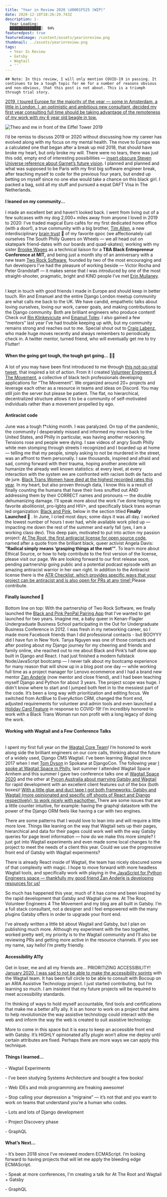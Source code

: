 ```yaml
---
title: "Year in Review 2020 \U0001F525 (WIP)"
date: 2020-12-10T18:26:29.743Z
description: |-
  Year Loading: 
  ▓▓▓▓▓▓▓▓▓▓▓▓▓▓░  94%
featuredpost: true
featuredimage: /content/assets/yearinreview.png
thumbnail: ../assets/yearinreview.png
tags:
  - Year In Review
  - Gatsby
  - Wagtail
  - ''
---
```

`## Note: In this review, I will only mention COVID-19 in passing. It continues to be a tough topic for me for a number of reasons obvious and non-obvious, that this post is not about. This is a triumph through trial story.`

[2019, I toured Europe for the majority of the year — some in Amsterdam, a little in London. I, an optimistic and ambitious new consultant, decided my first year consulting full time should be taking advantage of the remoteness of my work with my 6 year old beagle in tow. ](https://glittertech.dev/good-year-review/)

![Theo and me in front of the Eiffel Tower 2019](/content/assets/img_0956.jpg "Theo and me in front of the Eiffel Tower 2019")

I’d be remiss to discuss 2019 or 2020 without discussing how my career has evolved along with my focus on my mental health. The move to Europe was a calculated one that began after a break up mid 2018, that should have broke my heart, but only broke my will. There were no tears, there was just this odd, empty end of interesting possibilities — [insert obscure Steven Universe reference about Garnet’s future vision](https://steven-universe.fandom.com/wiki/Future_Vision). I planned and planned and what was supposed to be Paris with my first big software engineer break, after teaching myself to code for the previous four years, but ended up betting on myself since no one else would take a chance on this black girl. I packed a bag, sold all my stuff and pursued a expat DAFT Visa in The Netherlands. 

#### I leaned on my community...

I made an excellent bet and haven’t looked back. I went from living out of a few suitcases with my dog 2,000+ miles away from anyone I loved in 2019 to 2020: I’ve traded magical Euro cafés for my first dedicated home office (with a door!), a true community with a big brother, [Tim Allen](https://pyphilly.org/about/), a new interdisciplinary [brain trust](https://glittertech.dev/braintrust) 🧠 of my favorite qpoc (we affectionately call ourselves The South Philly Queers on Wheels — we all head out on skatepark friend-dates with our boards and quad-skates); working with my sister [Brooke Wages](https://news.mit.edu/2019/brooke-wages-surge-employment-0804) as a technical liaison for a **TBA Black Entrepreneur Conference at MIT,** and being just a month shy of an anniversary with a new team [Two Rock Software](https://tworock.io), founded by two of the most encouraging and fun developers I’ve had the pleasure of working beside — Victor Rocha and Peter Grandstaff — it makes sense that I was introduced by one of the most straight-shooter, pragmatic, bright and KIND people I’ve met [Erin Mullaney](https://www.erinrachel.dev/).

\
I kept in touch with good friends I made in Europe and should keep in better touch. Rin and Emanuel and the entire Django London meetup community are what calls me back to the UK. We have candid, empathetic talks about loving ourselves, loving our work, career goals, and making contributions to the Django community. Both are brilliant engineers who produce content! Check out [Rin Klinkeviciute](https://twitter.com/karina__in?s=21) and [Emanuil Tolev](https://glittertech.dev). I also gained a few “mentors” last year I’ve had trouble keeping up with, but my community remains strong and reaches out to me. Special shout out to [Craig Labenz](https://CraigLabenz.me), who made huge moves recently and always remembers to periodically check in. A twitter mentor, turned friend, who will eventually get me to try Flutter!

#### When the going got tough, the tough got going... 💪🏾

A lot of you may have been first introduced to me through [this not-so-viral tweet](https://twitter.com/ve4tm/status/1321641275704152064?s=21), that inspired a lot of action. From it I created [Volunteer Engineers 4 The Movement](https://ve4tm.dev), a collective of black tech professionals developing applications for “The Movement”. We organized around 20+ projects and leverage each other as a resource in teams and ideas on Discord. You may still join the server but please be patient. The flat, no hierarchical, decentralized structure allows it to be a community of self-motivated individuals rather than a movement propelled by ego. 

#### Antiracist code

June was a tough f*cking month. I was paralyzed. On top of the pandemic, the community I desperately missed and informed my move back to the United States, and Philly in particular, was having another reckoning. Tensions rose and people were dying. I saw videos of angry South Philly white men stomping through streets I recognized and I boarded up at home — telling me that my people, simply asking to not be murdered in the street, was an affront to them personally. I saw thousands, inspired and afraid and sad, coming forward with their trauma, hoping another anecdote will humanize the already well known statistics: at every level, at every interaction with the system we are confronted with racism both de facto and de jure. [Black Trans Women have died at the highest recorded rates this year](https://www.hrc.org/resources/violence-against-the-trans-and-gender-non-conforming-community-in-2020). In my heart, but also proven through data, I know this is a result of finally counting the humans that have their lives snuffed out AND addressing them by their CORRECT names and pronouns — the double dehumanizing damage. I’ll speak more about the work I’ve done helping  my favorite abolitionist, pro-lgbtq and HIV+, and specifically black trans woman led organization: [Black and Pink](https://blackandpink.org), below in the section titled **Finally Launched 🚀** .  In June, I cried most days; some days it was all day. I worked the lowest number of hours I ever had, while available work piled up — impacting me down the rest of the summer and early fall (yes, I am a working class dev). This deep pain, motivated to put into action my passion project: [At The Root, the first antiracist license for open source code](https://attheroot.dev), named after a quote from the brilliant black, queer activist Angela Davis: **“Radical simply means ‘grasping things at the root’”**. To learn more about Ethical Source, or how to help contribute to the first version of the license, please visit our page. We are looking forward to our first release soon, pending partnership going public and a potential podcast episode with an amazing antiracist warrior in her own right. In addition to the Antiracist license there is the [ATR Checklist, which provides specific ways that your project can be antiracist and is also open for PRs at any time! ](https://attheroot.dev/anti-racist-checklist)Please contribute.

#### Finally launched 🚀

Bottom line on top: With the partnership of Two Rock Software, we finally launched the [Black and Pink PenPal Pairing App](https://www.blackandpinkpenpals.org) that I’ve wanted to get launched for two years. Imagine me, a baby queer in Kenan-Flagler Undergraduate Business School participating in the Out for Undergraduate Business Conference in 2012. I was fresh in my networking career, so I made more Facebook friends than I did professional contacts - but BOOYYY did I have fun in New York. Tanya Nguyen was one of those contacts and after posting about my Django journey for my cheering and friends and family online, she reached out to me about Black and Pink’s half done app built in Django and React. I had just finished a modern fullstack Node/JavaScript bootcamp — I never talk about my bootcamp experience for many reason that will show up in a blog post one day — while working full time as a project manager for Lenovo ecommerce and I had a brand new mentor [Zan Anderle](https://zanderle.com/) (now mentor and close friend), and I had been teaching myself Django and Python for about 3 years. The project scope was huge. I didn’t know where to start and I jumped both feet in to the messiest part of the code. It’s been a long way with prioritization and editing focus. We switched from ActBlue to EveryAction CRM, changed the front end, adjusted requirements for volunteer and admin tools and even launched a [Holiday Card Feature](https://twitter.com/blackandpinkorg/status/1336721578453835783?s=21) in response to COVID-19! I’m incredibly honored to work with a Black Trans Woman run non profit with a long legacy of doing the work. 

#### Working with Wagtail and a Few Conference Talks

\
I spent my first full year on the [Wagtail Core Team](https://github.com/wagtail/wagtail/wiki/Wagtail-core-team)! I’m honored to work along side the brilliant engineers on our core calls, thinking about the future of a widely used, Django CMS Wagtail. I’ve been learning Wagtail since 2017 when I met [Tom Dyson](https://torchbox.com/team/tom-dyson/) in Spokane at DjangoCon. The following year [I spoke at Wagtail Space in Philly](https://youtu.be/C-tXt5fLj_s), last summer I attended Wagtail Space Arnhem and this summer I gave two conference talks one at [Wagtail Space 2020](https://www.youtube.com/playlist?list=PLEyaio0l1qoFO54cfcYHZXsRjSdaezT8w) and the other at [Pycon Australia about marrying Gatsby and Wagtail ](https://youtu.be/S6ntmaq3hIw)for rapid development with an excellent client features out of the box (both boxes)! [With a little glue and duct tape I got both frameworks: Gatsby and Wagtail (more opinionated and specific off shoots of React and Django respectively); to work nicely with eachother. ](https://glittertech.dev/wagtail-gatsby-pycon-2020/)There are some issues that are a little counter intuitive, for example: having the graphql datastore with the power of the Django ORM feels like having a car with two engines. 

There are some patterns that I would love to lean into and will require a little more love. Things like leaning on the way that Wagtail sets up their pages, hierarchical and data for their pages could work well with the way Gatsby queries for page level information — how do we make this more simple? I just got into Wagtail experiments and even made some local changes to the project to meet the needs of a client this year. Could we use the progressive front end of Gatsby with Wagtail experiments? 

There is already React inside of Wagtail, the team has nicely obscured some of that complexity with magic. I hope to move forward with more headless Wagtail tools, and specifically work with playing in the[ JavaScript for Python Engineers space — thankfully my good friend Žan Anderle is developing resources for us!](https://javascriptforpython.dev)

So much has happened this year, much of it has come and been inspired by the rapid development that Gatsby and Wagtail give me. At The Root, Volunteer Engineers 4 The Movement and my blog are all built in Gatsby. I’m a full stack consultant, not a designer and I feel empowered with the many plugins Gatsby offers in order to upgrade your front end.

I’ve already written a little bit about Wagtail and Gatsby, but I plan on publishing much more. Although my experiment with the two together, worked pretty well, my priority is to the Wagtail community and I’ll also be reviewing PRs and getting more active in the resource channels. If you see my name, say hello! I’m pretty friendly.

#### Accessibility A11y

Get in loser, me and all my friends are... PRIORITIZING ACCESSIBILITY! [January 2020, I was sad to not be able to make the accessibility sprints](https://thib.me/making-wagtail-accessible) with the Wagtail team. It has been full circle to be able to consult with Bocoup on an ARIA Assistive Technology project. I just started contributing, but I’m learning so much. I am insistent that my future projects will be required to meet accessibility standards. 

I’m thinking of ways to hold myself accountable, find tools and certifications that make me a better a11y ally. It is an honor to work on a project that aims to help revolutionize the way assistive technology could interact with the web and inform the way the web is created to suit assistive technology. 

More to come in this space but it is easy to keep an accessible front end with Gatsby. It’s HIGHLY opinionated a11y plugin won’t allow me deploy until certain attributes are fixed. Perhaps there are more ways we can apply this technique.

#### Things I learned...

\- Wagtail Experiments

\- I’ve been studying Systems Architecture and bought a few books!

\- Web IDEs and mob programming are freaking awesome!

\- Stop calling your depression a “migraine” — it’s not that and you want to work on teams that understand you’re a human who codes.

\- Lots and lots of Django development

\- Project Discovery phase

\- GraphQL

#### What’s Next...

\- It’s been 2018 since I’ve reviewed modern ECMAScript. I’m looking forward to having projects that will let me apply the bleeding edge ECMAScript.

\- Speak at more conferences, I'm creating a talk for At The Root and Wagtail + Gatsby 

\- GraphQL

